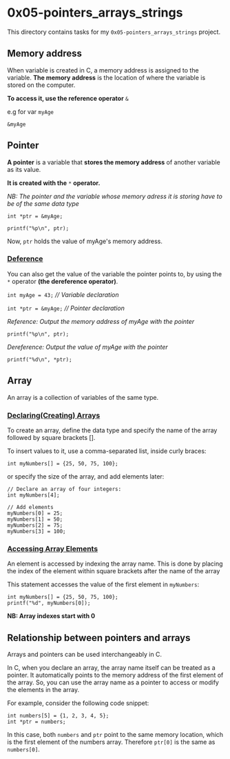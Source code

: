 # 0x05-pointers_arrays_strings

This directory contains tasks for my `0x05-pointers_arrays_strings` project.

## Memory address 

When variable is created in C, a memory address is assigned to the variable. **The memory address** is the location of where the variable is stored on the computer.

 **To access it, use the reference operator** `&`

 e.g for var `myAge`

`&myAge`

## Pointer

 **A pointer** is a variable that **stores the memory address** of another variable as its value.

**It is created with the** `*` **operator.**

*NB: The pointer and the variable whose memory adress it is storing have to be of the same data type*

`int *ptr = &myAge;`

`printf("%p\n", ptr);`

Now, `ptr` holds the value of myAge's memory address.

### <ins> Deference </ins>

You can also get the value of the variable the pointer points to, by using the `*` operator **(the dereference operator)**. 

`int myAge = 43;`     *// Variable declaration*

`int *ptr = &myAge;`  *// Pointer declaration* 

*Reference: Output the memory address of myAge with the pointer* 

`printf("%p\n", ptr);`

*Dereference: Output the value of myAge with the pointer* 

`printf("%d\n", *ptr);`

## Array 

An array is a collection of variables of the same type.

### <ins> Declaring(Creating) Arrays </ins>

To create an array, define the data type and specify the name of the array followed by square brackets [].

To insert values to it, use a comma-separated list, inside curly braces:

`int myNumbers[] = {25, 50, 75, 100};`

or specify the size of the array, and add elements later:

```
// Declare an array of four integers:
int myNumbers[4];

// Add elements
myNumbers[0] = 25;
myNumbers[1] = 50;
myNumbers[2] = 75;
myNumbers[3] = 100;
```

### <ins> Accessing Array Elements </ins>

An element is accessed by indexing the array name. This is done by placing the index of the element within square brackets after the name of the array

This statement accesses the value of the first element in `myNumbers`:

```
int myNumbers[] = {25, 50, 75, 100};
printf("%d", myNumbers[0]);
```

**NB: Array indexes start with 0**

## Relationship between pointers and arrays

Arrays and pointers can be used interchangeably in C.

In C, when you declare an array, the array name itself can be treated as a pointer. It automatically points to the memory address of the first element of the array. So, you can use the array name as a pointer to access or modify the elements in the array.

For example, consider the following code snippet: 

```
int numbers[5] = {1, 2, 3, 4, 5}; 
int *ptr = numbers;
```
In this case, both `numbers` and `ptr` point to the same memory location, which is the first element of the numbers array. Therefore `ptr[0]` is the same as `numbers[0]`. 







